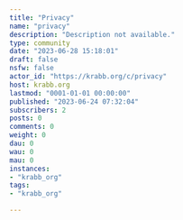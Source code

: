 ```yaml
---
title: "Privacy" 
name: "privacy"
description: "Description not available."
type: community
date: "2023-06-28 15:18:01"
draft: false
nsfw: false
actor_id: "https://krabb.org/c/privacy"
host: krabb.org
lastmod: "0001-01-01 00:00:00"
published: "2023-06-24 07:32:04"
subscribers: 2
posts: 0
comments: 0
weight: 0
dau: 0
wau: 0
mau: 0
instances:
- "krabb_org"
tags: 
- "krabb_org"

---
```

